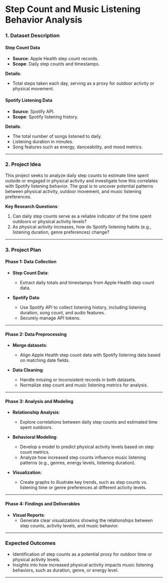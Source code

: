 # Step Count and Music Listening Behavior Analysis

### 1. Dataset Description

#### **Step Count Data**
- **Source**: Apple Health step count records.
- **Scope**: Daily step counts and timestamps.

**Details**:
- Total steps taken each day, serving as a proxy for outdoor activity or physical movement.

#### **Spotify Listening Data**
- **Source**: Spotify API.
- **Scope**: Spotify listening history.

**Details**:
- The total number of songs listened to daily.
- Listening duration in minutes.
- Song features such as energy, danceability, and mood metrics.

---

### 2. Project Idea

This project seeks to analyze daily step counts to estimate time spent outside or engaged in physical activity and investigate how this correlates with Spotify listening behavior. The goal is to uncover potential patterns between physical activity, outdoor movement, and music listening preferences.

**Key Research Questions**:
1. Can daily step counts serve as a reliable indicator of the time spent outdoors or physical activity levels?
2. As physical activity increases, how do Spotify listening habits (e.g., listening duration, genre preferences) change?

---

### 3. Project Plan

#### **Phase 1: Data Collection**

- **Step Count Data**:
  - Extract daily totals and timestamps from Apple Health step count data.

- **Spotify Data**:
  - Use Spotify API to collect listening history, including listening duration, song count, and audio features.
  - Securely manage API tokens.

---

#### **Phase 2: Data Preprocessing**

- **Merge datasets**:
  - Align Apple Health step count data with Spotify listening data based on matching date fields.

- **Data Cleaning**:
  - Handle missing or inconsistent records in both datasets.
  - Normalize step count and music listening metrics for analysis.

---

#### **Phase 3: Analysis and Modeling**

- **Relationship Analysis**:
  - Explore correlations between daily step counts and estimated time spent outdoors.
  
- **Behavioral Modeling**:
  - Develop a model to predict physical activity levels based on step count metrics.
  - Analyze how increased step counts influence music listening patterns (e.g., genres, energy levels, listening duration).

- **Visualization**:
  - Create graphs to illustrate key trends, such as step counts vs. listening time or genre preferences at different activity levels.

---

#### **Phase 4: Findings and Deliverables**

- **Visual Reports**:
  - Generate clear visualizations showing the relationships between step counts, activity levels, and music behavior.

---

### **Expected Outcomes**

- Identification of step counts as a potential proxy for outdoor time or physical activity levels.
- Insights into how increased physical activity impacts music listening behaviors, such as duration, genre, or energy level.

---

